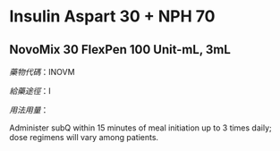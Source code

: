 # Insulin Aspart 30 + NPH 70

## NovoMix 30 FlexPen 100 Unit-mL, 3mL

*藥物代碼*：INOVM

*給藥途徑*：I

*用法用量*：

Administer subQ within 15 minutes of meal initiation up to 3 times daily; dose regimens will vary among patients.

